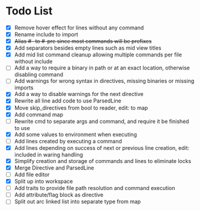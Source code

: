 # Todo List

- [x] Remove hover effect for lines without any command
- [x] Rename include to import
- [x] ~~Alias #- to #-pre since most commands will be prefixes~~
- [x] Add separators besides empty lines such as mid view titles
- [x] Add mid list command cleanup allowing multiple commands per file without include
- [ ] Add a way to require a binary in path or at an exact location, otherwise disabling command
- [ ] Add warnings for wrong syntax in directives, missing binaries or missing imports
- [x] Add a way to disable warnings for the next directive
- [x] Rewrite all line add code to use ParsedLine
- [x] Move skip_directives from bool to reader, edit: to map
- [x] Add command map
- [ ] Rewrite cmd to separate args and command, and require it be finished to use
- [x] Add some values to environment when executing
- [ ] Add lines created by executing a command
- [x] Add lines depending on success of next or previous line creation, edit: included in waring handling
- [x] Simplify creation and storage of commands and lines to eliminate locks
- [x] Merge Directive and ParsedLine
- [ ] Add file editor
- [x] Split up into workspace
- [ ] Add traits to provide file path resolution and command execution
- [ ] Add attribute/flag block as directive
- [ ] Split out arc linked list into separate type from map
